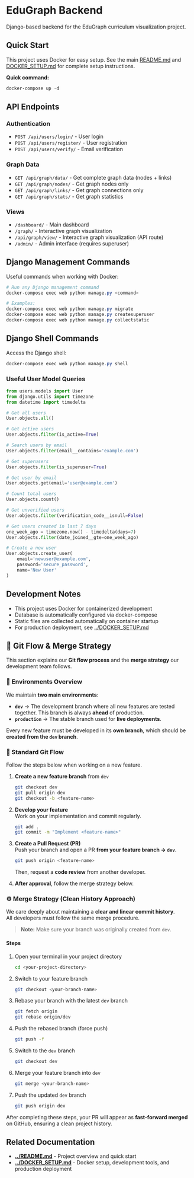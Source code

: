 # EduGraph Backend

Django-based backend for the EduGraph curriculum visualization project.

## Quick Start

This project uses Docker for easy setup. See the main [README.md](../README.md) and [DOCKER_SETUP.md](../DOCKER_SETUP.md) for complete setup instructions.

**Quick command:**
```powershell
docker-compose up -d
```

## API Endpoints

### Authentication
- `POST /api/users/login/` - User login
- `POST /api/users/register/` - User registration
- `POST /api/users/verify/` - Email verification

### Graph Data
- `GET /api/graph/data/` - Get complete graph data (nodes + links)
- `GET /api/graph/nodes/` - Get graph nodes only
- `GET /api/graph/links/` - Get graph connections only
- `GET /api/graph/stats/` - Get graph statistics

### Views
- `/dashboard/` - Main dashboard
- `/graph/` - Interactive graph visualization
- `/api/graph/view/` - Interactive graph visualization (API route)
- `/admin/` - Admin interface (requires superuser)

## Django Management Commands

Useful commands when working with Docker:

```powershell
# Run any Django management command
docker-compose exec web python manage.py <command>

# Examples:
docker-compose exec web python manage.py migrate
docker-compose exec web python manage.py createsuperuser
docker-compose exec web python manage.py collectstatic
```

## Django Shell Commands

Access the Django shell:
```powershell
docker-compose exec web python manage.py shell
```

### Useful User Model Queries

```python
from users.models import User
from django.utils import timezone
from datetime import timedelta

# Get all users
User.objects.all()

# Get active users
User.objects.filter(is_active=True)

# Search users by email
User.objects.filter(email__contains='example.com')

# Get superusers
User.objects.filter(is_superuser=True)

# Get user by email
User.objects.get(email='user@example.com')

# Count total users
User.objects.count()

# Get unverified users
User.objects.filter(verification_code__isnull=False)

# Get users created in last 7 days
one_week_ago = timezone.now() - timedelta(days=7)
User.objects.filter(date_joined__gte=one_week_ago)

# Create a new user
User.objects.create_user(
    email='newuser@example.com',
    password='secure_password',
    name='New User'
)
```

## Development Notes

- This project uses Docker for containerized development
- Database is automatically configured via docker-compose
- Static files are collected automatically on container startup
- For production deployment, see [../DOCKER_SETUP.md](../DOCKER_SETUP.md)

## 🧭 Git Flow & Merge Strategy

This section explains our **Git flow process** and the **merge strategy** our development team follows.

### 🌿 Environments Overview

We maintain **two main environments**:

- **`dev`** → The development branch where all new features are tested together. This branch is always **ahead** of production.
- **`production`** → The stable branch used for **live deployments**.

Every new feature must be developed in its **own branch**, which should be **created from the `dev` branch**.

### 🚀 Standard Git Flow

Follow the steps below when working on a new feature.

1. **Create a new feature branch** from `dev`  
   ```bash
   git checkout dev
   git pull origin dev
   git checkout -b <feature-name>
   ```

2. **Develop your feature**  
   Work on your implementation and commit regularly.  
   ```bash
   git add .
   git commit -m "Implement <feature-name>"
   ```

3. **Create a Pull Request (PR)**  
   Push your branch and open a PR **from your feature branch → `dev`**.  
   ```bash
   git push origin <feature-name>
   ```
   Then, request a **code review** from another developer.

4. **After approval**, follow the merge strategy below.

### ⚙️ Merge Strategy (Clean History Approach)

We care deeply about maintaining a **clear and linear commit history**.  
All developers must follow the same merge procedure.

> **Note:** Make sure your branch was originally created from `dev`.

#### Steps

1. Open your terminal in your project directory  
   ```bash
   cd <your-project-directory>
   ```

2. Switch to your feature branch  
   ```bash
   git checkout <your-branch-name>
   ```

3. Rebase your branch with the latest `dev` branch  
   ```bash
   git fetch origin
   git rebase origin/dev
   ```

4. Push the rebased branch (force push)  
   ```bash
   git push -f
   ```

5. Switch to the `dev` branch  
   ```bash
   git checkout dev
   ```

6. Merge your feature branch into `dev`  
   ```bash
   git merge <your-branch-name>
   ```

7. Push the updated `dev` branch  
   ```bash
   git push origin dev
   ```

After completing these steps, your PR will appear as **fast-forward merged** on GitHub, ensuring a clean project history.

## Related Documentation

- **[../README.md](../README.md)** - Project overview and quick start
- **[../DOCKER_SETUP.md](../DOCKER_SETUP.md)** - Docker setup, development tools, and production deployment
